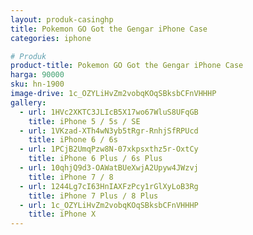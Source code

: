 ```yaml
---
layout: produk-casinghp
title: Pokemon GO Got the Gengar iPhone Case
categories: iphone

# Produk
product-title: Pokemon GO Got the Gengar iPhone Case
harga: 90000
sku: hn-1900
image-drive: 1c_OZYLiHvZm2vobqKOqSBksbCFnVHHHP
gallery:
  - url: 1HVc2XKTC3JLIcB5X17wo67WluS8UFqGB
    title: iPhone 5 / 5s / SE
  - url: 1VKzad-XTh4wN3yb5tRgr-RnhjSfRPUcd
    title: iPhone 6 / 6s
  - url: 1PCjB2UmqPzw8N-07xkpsxthz5r-OxtCy
    title: iPhone 6 Plus / 6s Plus
  - url: 10qhjQ9d3-OAWatBUeXwjA2Upyw4JWzvj
    title: iPhone 7 / 8
  - url: 1244Lg7cI63HnIAXFzPcy1rGlXyLoB3Rg
    title: iPhone 7 Plus / 8 Plus
  - url: 1c_OZYLiHvZm2vobqKOqSBksbCFnVHHHP
    title: iPhone X
---
```


